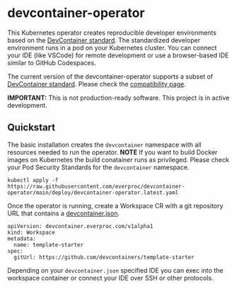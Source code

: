 # devcontainer-operator

This Kubernetes operator creates reproducible developer environments based on the [DevContainer standard](https://containers.dev/). The standardized developer environment runs in a pod on your Kubernetes cluster. You can connect your IDE (like VSCode) for remote development or use a browser-based IDE similar to GitHub Codespaces.

The current version of the devcontainer-operator supports a subset of [DevContainer standard](https://containers.dev/). Please check the [compatibility page](https://github.com/everproc/devcontainer-operator/blob/main/compatibility.md).

**IMPORTANT:** This is not production-ready software. This project is in active development.

## Quickstart

The basic installation creates the `devcontainer` namespace with all resources needed to run the operator. **NOTE** If you want to build Docker images on Kubernetes the build conatainer runs as privileged. Please check your Pod Security Standards for the `devcontainer` namespace.

```shell
kubectl apply -f https://raw.githubusercontent.com/everproc/devcontainer-operator/main/deploy/devcontainer-operator.latest.yaml
```

Once the operator is running, create a Workspace CR with a git repository URL that contains a [devcontainer.json](https://containers.dev/).

```
apiVersion: devcontainer.everproc.com/v1alpha1
kind: Workspace
metadata:
  name: template-starter
spec:
  gitUrl: https://github.com/devcontainers/template-starter
```

Depending on your `devcontainer.json` specified IDE you can exec into the workspace container or connect your IDE over SSH or other protocols. 

